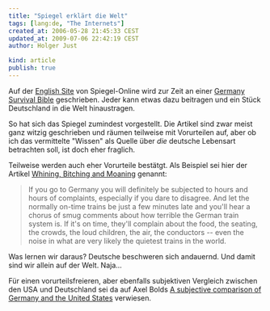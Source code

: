 ```yaml
---
title: "Spiegel erklärt die Welt"
tags: [lang:de, "The Internets"]
created_at: 2006-05-28 21:45:33 CEST
updated_at: 2009-07-06 22:42:19 CEST
author: Holger Just

kind: article
publish: true
---
```


Auf der [English Site](http://www.spiegel.de/international/) von Spiegel-Online wird zur Zeit an einer [Germany Survival Bible](http://www.spiegel.de/international/0,1518,411291,00.html) geschrieben. Jeder kann etwas dazu beitragen und ein Stück Deutschland in die Welt hinaustragen.

So hat sich das Spiegel zumindest vorgestellt. Die Artikel sind zwar meist ganz witzig geschrieben und räumen teilweise mit Vorurteilen auf, aber ob ich das vermittelte "Wissen" als Quelle über *die* deutsche Lebensart betrachten soll, ist doch eher fraglich.

Teilweise werden auch eher Vorurteile bestätgt. Als Beispiel sei hier der Artikel [Whining, Bitching and Moaning](http://www.spiegel.de/international/0,1518,417958,00.html) genannt:

>If you go to Germany you will definitely be subjected to hours and hours of complaints, especially if you dare to disagree. And let the normally on-time trains be just a few minutes late and you'll hear a chorus of smug comments about how terrible the German train system is. If it's on time, they'll complain about the food, the seating, the crowds, the loud children, the air, the conductors -- even the noise in what are very likely the quietest trains in the world.

Was lernen wir daraus? Deutsche beschweren sich andauernd.  Und damit sind wir allein auf der Welt. Naja...

Für einen vorurteilsfreieren, aber ebenfalls subjektiven Vergleich zwischen den USA und Deutschland sei da auf Axel Bolds [A subjective comparison of Germany and the United States](http://www-math.uni-paderborn.de/~axel/us-d.html) verwiesen.
